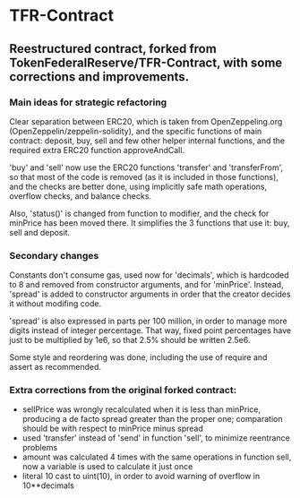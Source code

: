# TFR-Contract

## Reestructured contract, forked from TokenFederalReserve/TFR-Contract, with some corrections and improvements. 

### Main ideas for strategic refactoring

Clear separation between ERC20, which is taken from OpenZeppeling.org (OpenZeppelin/zeppelin-solidity), and the specific functions of main contract: deposit, buy, sell and few other helper internal functions, and the required extra ERC20 function approveAndCall. 

'buy' and 'sell' now use the ERC20 functions 'transfer' and 'transferFrom', so that most of the code is removed (as it is included in those functions), and the checks are better done, using implicitly safe math operations, overflow checks, and balance checks. 

Also, 'status()' is changed from function to modifier, and the check for minPrice has been moved there. It simplifies the 3 functions that use it: buy, sell and deposit. 


### Secondary changes

Constants don't consume gas, used now for 'decimals', which is hardcoded to 8 and removed from constructor arguments, and for 'minPrice'. Instead, 'spread' is added to constructor arguments in order that the creator decides it without modifing code. 

'spread' is also expressed in parts per 100 million, in order to manage more digits instead of integer percentage. That way, fixed point percentages have just to be multiplied by 1e6, so that 2.5% should be written 2.5e6. 

Some style and reordering was done, including the use of require and assert as recommended. 


### Extra corrections from the original forked contract: 

- sellPrice was wrongly recalculated when it is less than minPrice, producing a de facto spread greater than the proper one; comparation should be with respect to minPrice minus spread
- used 'transfer' instead of 'send' in function 'sell', to minimize reentrance problems
- amount was calculated 4 times with the same operations in function sell, now a variable is used to calculate it just once
- literal 10 cast to uint(10), in order to avoid warning of overflow in 10**decimals

